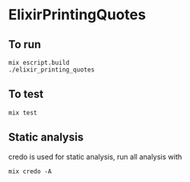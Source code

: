 # ElixirPrintingQuotes

## To run

```
mix escript.build
./elixir_printing_quotes
```

## To test

```
mix test
```

## Static analysis
credo is used for static analysis, run all analysis with

```
mix credo -A
```
